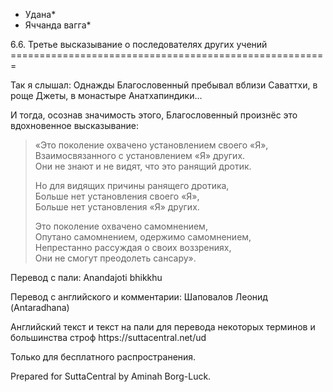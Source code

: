* Удана*
* Яччанда вагга*

6\.6\. Третье высказывание о последователях других учений
\=\=\=\=\=\=\=\=\=\=\=\=\=\=\=\=\=\=\=\=\=\=\=\=\=\=\=\=\=\=\=\=\=\=\=\=\=\=\=\=\=\=\=\=\=\=\=\=\=\=\=\=\=\=\=

Так я слышал: Однажды Благословенный пребывал вблизи Саваттхи, в роще Джеты, в монастыре Анатхапиндики…

И тогда, осознав значимость этого, Благословенный произнёс это вдохновенное высказывание:

> «Это поколение охвачено установлением своего «Я»,  
> Взаимосвязанного с установлением «Я» других\.  
> Они не знают и не видят, что это ранящий дротик\.
>
> Но для видящих причины ранящего дротика,  
> Больше нет установления своего «Я»,  
> Больше нет установления «Я» других\.
>
> Это поколение охвачено самомнением,  
> Опутано самомнением, одержимо самомнением,  
> Непрестанно рассуждая о своих воззрениях,  
> Они не смогут преодолеть сансару»\.

Перевод с пали: Anandajoti bhikkhu

Перевод с английского и комментарии: Шаповалов Леонид \(Antaradhana\)

Английский текст и текст на пали для перевода некоторых терминов и большинства строф https://suttacentral\.net/ud

  

Только для бесплатного распространения\.

  

Prepared for SuttaCentral by Aminah Borg\-Luck\.